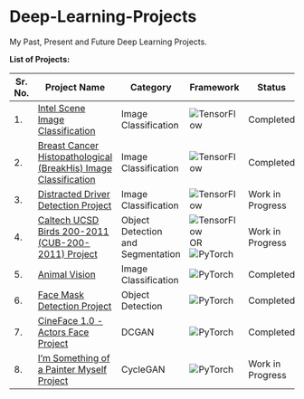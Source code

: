 # Deep-Learning-Projects
My Past, Present and Future Deep Learning Projects.

**List of Projects:**

| Sr. No. | Project Name | Category | Framework | Status |
| ------- | ------------ | -------- | --------- | ------ |
| 1.      | [Intel Scene Image Classification](https://github.com/JohnPPinto/Deep-Learning-Projects/blob/main/01_intel_scene_classification_project.ipynb) | Image Classification | ![TensorFlow](https://img.shields.io/badge/TensorFlow-%23FF6F00.svg?style=for-the-badge&logo=TensorFlow&logoColor=white) | Completed |
| 2.      | [Breast Cancer Histopathological (BreakHis) Image Classification](https://github.com/JohnPPinto/Deep-Learning-Projects/blob/main/02_breast_cancer_histopathological_project.ipynb) | Image Classification | ![TensorFlow](https://img.shields.io/badge/TensorFlow-%23FF6F00.svg?style=for-the-badge&logo=TensorFlow&logoColor=white) | Completed |
| 3.      | [Distracted Driver Detection Project](https://github.com/JohnPPinto/Deep-Learning-Projects/blob/main/03_distracted_driver_detection_project.ipynb) | Image Classification | ![TensorFlow](https://img.shields.io/badge/TensorFlow-%23FF6F00.svg?style=for-the-badge&logo=TensorFlow&logoColor=white) | Work in Progress |
| 4.      | [Caltech UCSD Birds 200-2011 (CUB-200-2011) Project](https://github.com/JohnPPinto/Deep-Learning-Projects/blob/main/04_cub_200-2011_bird_images_project.ipynb) | Object Detection and Segmentation | ![TensorFlow](https://img.shields.io/badge/TensorFlow-%23FF6F00.svg?style=for-the-badge&logo=TensorFlow&logoColor=white) OR ![PyTorch](https://img.shields.io/badge/PyTorch-%23EE4C2C.svg?style=for-the-badge&logo=PyTorch&logoColor=white) | Work in Progress |
| 5.      | [Animal Vision](https://github.com/JohnPPinto/animal_vision_pytorch) | Image Classification | ![PyTorch](https://img.shields.io/badge/PyTorch-%23EE4C2C.svg?style=for-the-badge&logo=PyTorch&logoColor=white) | Completed |
| 6.      | [Face Mask Detection Project](https://github.com/JohnPPinto/face_mask_detection_pytorch) | Object Detection | ![PyTorch](https://img.shields.io/badge/PyTorch-%23EE4C2C.svg?style=for-the-badge&logo=PyTorch&logoColor=white) | Completed |
| 7.      | [CineFace 1.0 - Actors Face Project](https://github.com/JohnPPinto/cinema_face_actors_pytorch) | DCGAN | ![PyTorch](https://img.shields.io/badge/PyTorch-%23EE4C2C.svg?style=for-the-badge&logo=PyTorch&logoColor=white) | Completed |
| 8.      | [I’m Something of a Painter Myself Project]() | CycleGAN | ![PyTorch](https://img.shields.io/badge/PyTorch-%23EE4C2C.svg?style=for-the-badge&logo=PyTorch&logoColor=white) | Work in Progress |
